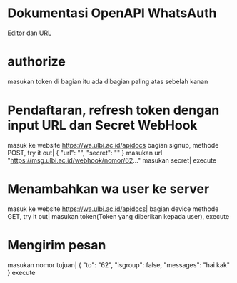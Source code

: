 # Dokumentasi OpenAPI WhatsAuth

[Editor](https://editor.swagger.io/) dan [URL](https://wa.my.id/apidocs/openapi.yaml)
# authorize
masukan token di bagian itu ada dibagian paling atas sebelah kanan

# Pendaftaran, refresh token dengan input URL dan Secret WebHook
masuk ke website https://wa.ulbi.ac.id/apidocs 
bagian signup, methode POST, try it out|
{
  "url": "",
  "secret": ""
}
masukan url "https://msg.ulbi.ac.id/webhook/nomor/62..."
masukan secret|
execute


# Menambahkan wa user ke server
masuk ke website https://wa.ulbi.ac.id/apidocs|
bagian device methode GET, try it out|
masukan token(Token yang diberikan kepada user), execute

# Mengirim pesan
masukan nomor tujuan|
{
  "to": "62",
  "isgroup": false,
  "messages": "hai kak"
}
execute



